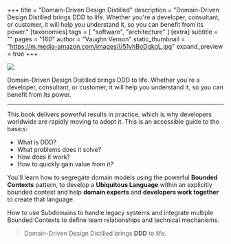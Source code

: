 +++
title = "Domain-Driven Design Distilled"
description = "Domain-Driven Design Distilled brings DDD to life. Whether you're a developer, consultant, or customer, it will help you understand it, so you can benefit from its power."
[taxonomies]
tags = [ "software", "architecture" ]
[extra]
subtitle = ""
pages = "160"
author = "Vaughn Vernon"
static_thumbnail = "https://m.media-amazon.com/images/I/51yhBoDgkqL.jpg"
expand_preview = true
+++

<img border="0" src="https://m.media-amazon.com/images/I/51yhBoDgkqL.jpg" >

Domain-Driven Design Distilled brings DDD to life. Whether you're a developer, consultant, or customer, it will help 
you understand it, so you can benefit from its power.

<!-- more -->
---

This book delivers powerful results in practice, which is why developers worldwide are rapidly moving to adopt it. 
This is an accessible guide to the basics:

- What is DDD?
- What problems does it solve?
- How does it work?
- How to quickly gain value from it?

You'll learn how to segregate domain models using the powerful **Bounded Contexts** pattern, to develop a **Ubiquitous
Language** within an explicitly bounded context and help **domain experts** and **developers work together** to create 
that language.

How to use Subdomains to handle legacy systems and integrate multiple Bounded Contexts to define team relationships and
technical mechanisms.

> Domain-Driven Design Distilled brings **DDD** to life. 